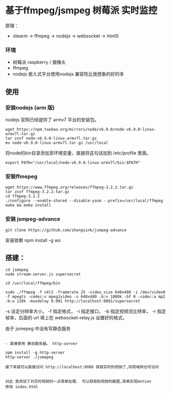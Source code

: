 # 基于ffmpeg/jsmpeg 树莓派 实时监控

原理：
- stearm -> ffmpeg -> nodejs -> websocket -> html5

### 环境

- 树莓派 raspberry / 摄像头
- ffmpeg
- nodejs 嵌入式平台使用nodejs 兼容性比我想象的好的多


## 使用

### 安装nodejs (arm 版)

nodejs 官网已经提供了 armv7 平台的安装包。
```
wget https://npm.taobao.org/mirrors/node/v6.9.0/node-v6.9.0-linux-armv7l.tar.gz
tar zxvf node-v6.9.0-linux-armv7l.tar.gz
mv node-v6.9.0-linux-armv7l.tar.gz /usr/local
```
将node的bin目录添加至环境变量，直接将这句话加到 /etc/profile 里面。
```
export PATH="/usr/local/node-v6.9.0-linux-armv7l/bin:$PATH"
```
### 安装ffmepeg

```
wget https://www.ffmpeg.org/releases/ffmpeg-3.2.2.tar.gz
tar zxvf ffmpeg-3.2.2.tar.gz
cd ffmpeg-3.2.2
./configure --enable-shared --disable-yasm --prefix=/usr/local/ffmpeg
make && make install
```
### 安装 jsmpeg-advance
```
git clone https://github.com/zhongsink/jsmpeg-advance
```
安装依赖 npm install -g ws

## 搭建：
```
cd jsmepeg
node stream-server.js supersecret
```

 ```
cd /usr/local/ffmpeg/bin

sudo ./ffmpeg -f v4l2 -framerate 25 -video_size 640x480 -i /dev/video0 -f mpegts -codec:v mpeg1video -s 640x480 -b:v 1000k -bf 0 -codec:a mp2 -b:a 128k -muxdelay 0.001 http://localhost:8081/supersecret
 ```
 -s 设定分辨率大小， -f 指定格式， -i 指定接口， -b 指定视频流比特率， -r 指定帧率，后面的 url 填上在 websocket-relay.js 设置好的格式。

由于 jsmepeg 中没有写静态服务

```

- 直接使用 静态服务器。 http-server 

npm install -g http-server
http-server ./jsmepeg

接下来就可以直接访问 http://localhost:8080 获取实时的视频了,同局域网也可访问
 

对此 我添加了对实时视频的一点简单处理， 可以获取到视频的截图,简单实现motion
修改 index.html










